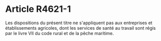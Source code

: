 # Article R4621-1

Les dispositions du présent titre ne s'appliquent pas aux entreprises et établissements agricoles, dont les services de santé au travail sont régis par le livre VII du code rural et de la pêche maritime.